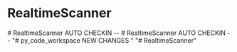 # RealtimeScanner
#   R e a l t i m e S c a n n e r   A U T O   C H E C K I N   - -  
 #   R e a l t i m e S c a n n e r   A U T O   C H E C K I N   - -  
 "# py_code_workspace NEW CHANGES " 
"# RealtimeScanner" 

